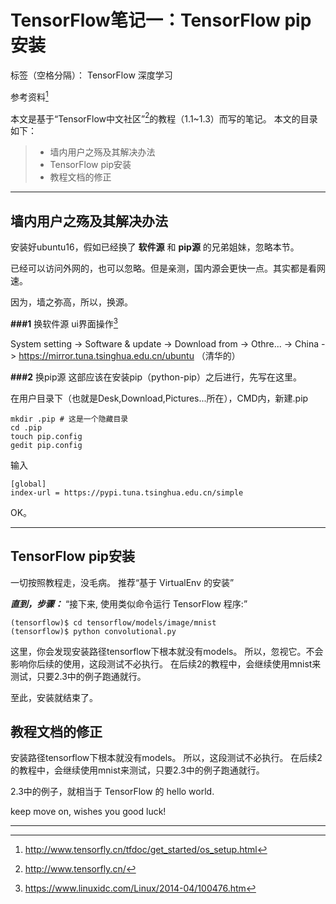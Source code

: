 ﻿# TensorFlow笔记一：TensorFlow pip安装

标签（空格分隔）： TensorFlow 深度学习

参考资料[^1.2下载与安装]

本文是基于“TensorFlow中文社区”[^中文社区]的教程（1.1~1.3）而写的笔记。
本文的目录如下：
> * 墙内用户之殇及其解决办法
> * TensorFlow pip安装
> * 教程文档的修正

---
## 墙内用户之殇及其解决办法
安装好ubuntu16，假如已经换了 **软件源** 和 **pip源** 的兄弟姐妹，忽略本节。

已经可以访问外网的，也可以忽略。但是亲测，国内源会更快一点。其实都是看网速。


因为，墙之弥高，所以，换源。

**###1** 换软件源
ui界面操作[^换源]

System setting -> Software & update -> Download from -> Othre... -> China -> https://mirror.tuna.tsinghua.edu.cn/ubuntu （清华的）

**###2** 换pip源
这部应该在安装pip（python-pip）之后进行，先写在这里。

在用户目录下（也就是Desk,Download,Pictures...所在），CMD内，新建.pip

```
mkdir .pip # 这是一个隐藏目录
cd .pip 
touch pip.config
gedit pip.config
```

输入

```
[global]
index-url = https://pypi.tuna.tsinghua.edu.cn/simple
```

OK。

---
## TensorFlow pip安装
一切按照教程走，没毛病。
推荐“基于 VirtualEnv 的安装”

***直到，步骤：***
“接下来, 使用类似命令运行 TensorFlow 程序:”
```
(tensorflow)$ cd tensorflow/models/image/mnist
(tensorflow)$ python convolutional.py
```
这里，你会发现安装路径tensorflow下根本就没有models。
所以，忽视它。不会影响你后续的使用，这段测试不必执行。
在后续2的教程中，会继续使用mnist来测试，只要2.3中的例子跑通就行。

至此，安装就结束了。


## 教程文档的修正
安装路径tensorflow下根本就没有models。
所以，这段测试不必执行。
在后续2的教程中，会继续使用mnist来测试，只要2.3中的例子跑通就行。

2.3中的例子，就相当于 TensorFlow 的 hello world.

keep move on, wishes you good luck!

---
[^中文社区]:http://www.tensorfly.cn/

[^1.2下载与安装]: http://www.tensorfly.cn/tfdoc/get_started/os_setup.html

[^换源]: https://www.linuxidc.com/Linux/2014-04/100476.htm





